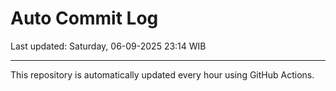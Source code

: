 # Auto Commit Log

Last updated: Saturday, 06-09-2025 23:14 WIB

---

This repository is automatically updated every hour using GitHub Actions.
